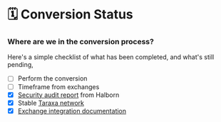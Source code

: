 # 🗓 Conversion Status

### Where are we in the conversion process?&#x20;

Here's a simple checklist of what has been completed, and what's still pending,&#x20;

* [ ] Perform the conversion
* [ ] Timeframe from exchanges
* [x] [Security audit report](https://github.com/HalbornSecurity/PublicReports/blob/master/L1%20Audits/Taraxa\_Node\_EVM\_L1\_Security\_Audit\_Report\_Halborn\_Final.pdf) from Halborn&#x20;
* [x] Stable [Taraxa network](https://explorer.mainnet.taraxa.io/)
* [x] [Exchange integration documentation](../faq/exchange-integration.md)
